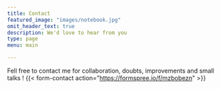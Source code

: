```yaml
---
title: Contact
featured_image: "images/notebook.jpg"
omit_header_text: true
description: We'd love to hear from you
type: page
menu: main

---
```



Fell free to contact me for collaboration, doubts, improvements and small talks !
{{< form-contact action="https://formspree.io/f/mzbobezn" >}}
